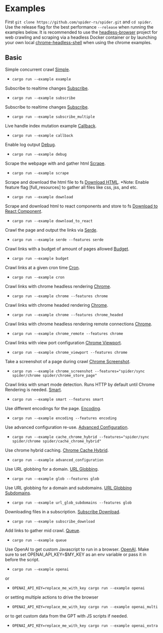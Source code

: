 # Examples

First `git clone https://github.com/spider-rs/spider.git` and `cd spider`. Use the release flag for the best performance `--release` when running the examples below.
It is recommended to use the [headless-browser](https://github.com/spider-rs/headless-browser) project for web crawling and scraping via a headless Docker container or by launching your own local [chrome-headless-shell](https://developer.chrome.com/blog/chrome-headless-shell) when using the chrome examples.

## Basic

Simple concurrent crawl [Simple](./example.rs).

- `cargo run --example example`

Subscribe to realtime changes [Subscribe](./subscribe.rs).

- `cargo run --example subscribe`

Subscribe to realtime changes [Subscribe](./subscribe_multiple.rs).

- `cargo run --example subscribe_multiple`

Live handle index mutation example [Callback](./callback.rs).

- `cargo run --example callback`

Enable log output [Debug](./debug.rs).

- `cargo run --example debug`

Scrape the webpage with and gather html [Scrape](./scrape.rs).

- `cargo run --example scrape`

Scrape and download the html file to fs [Download HTML](./download.rs). \*Note: Enable feature flag [full_resources] to gather all files like css, jss, and etc.

- `cargo run --example download`

Scrape and download html to react components and store to fs [Download to React Component](./download.rs).

- `cargo run --example download_to_react`

Crawl the page and output the links via [Serde](./serde.rs).

- `cargo run --example serde --features serde`

Crawl links with a budget of amount of pages allowed [Budget](./budget.rs).

- `cargo run --example budget`

Crawl links at a given cron time [Cron](./cron.rs).

- `cargo run --example cron`

Crawl links with chrome headless rendering [Chrome](./chrome.rs).

- `cargo run --example chrome --features chrome`

Crawl links with chrome headed rendering [Chrome](./chrome.rs).

- `cargo run --example chrome --features chrome_headed`

Crawl links with chrome headless rendering remote connections [Chrome](./chrome.rs).

- `cargo run --example chrome_remote --features chrome`

Crawl links with view port configuration [Chrome Viewport](./chrome_viewport.rs).

- `cargo run --example chrome_viewport --features chrome`

Take a screenshot of a page during crawl [Chrome Screenshot](./chrome_screenshot.rs).

- `cargo run --example chrome_screenshot --features="spider/sync spider/chrome spider/chrome_store_page"`

Crawl links with smart mode detection. Runs HTTP by default until Chrome Rendering is needed. [Smart](./smart.rs).

- `cargo run --example smart --features smart`

Use different encodings for the page. [Encoding](./encoding.rs).

- `cargo run --example encoding --features encoding`

Use advanced configuration re-use. [Advanced Configuration](./advanced_configuration.rs).

- `cargo run --example cache_chrome_hybrid --features="spider/sync spider/chrome spider/cache_chrome_hybrid"`

Use chrome hybrid caching. [Chrome Cache Hybrid](./cache_chrome_hybrid.rs).

- `cargo run --example advanced_configuration`

Use URL globbing for a domain. [URL Globbing](./url_glob.rs).

- `cargo run --example glob --features glob`

Use URL globbing for a domain and subdomains. [URL Globbing Subdomains](./url_glob_subdomains.rs).

- `cargo run --example url_glob_subdomains --features glob`

Downloading files in a subscription. [Subscribe Download](./subscribe_download.rs).

- `cargo run --example subscribe_download`

Add links to gather mid crawl. [Queue](./queue.rs).

- `cargo run --example queue`

Use OpenAI to get custom Javascript to run in a browser. [OpenAI](./openai.rs). Make sure to set OPENAI_API_KEY=$MY_KEY as an env variable or pass it in before the script.

- `cargo run --example openai`

or 

- `OPENAI_API_KEY=replace_me_with_key cargo run --example openai`

or setting multiple actions to drive the browser

- `OPENAI_API_KEY=replace_me_with_key cargo run --example openai_multi`

or to get custom data from the GPT with JS scripts if needed.

- `OPENAI_API_KEY=replace_me_with_key cargo run --example openai_extra`
